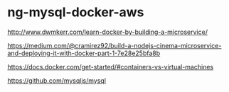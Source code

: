 # ng-mysql-docker-aws


http://www.dwmkerr.com/learn-docker-by-building-a-microservice/

https://medium.com/@cramirez92/build-a-nodejs-cinema-microservice-and-deploying-it-with-docker-part-1-7e28e25bfa8b

https://docs.docker.com/get-started/#containers-vs-virtual-machines


https://github.com/mysqljs/mysql